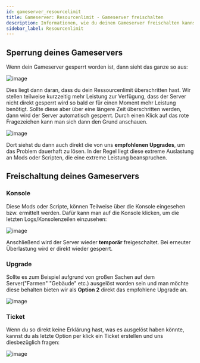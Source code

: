 ```yaml
---
id: gameserver_resourcelimit
title: Gameserver: Resourcenlimit - Gameserver freischalten
description: Informationen, wie du deinen Gameserver freischalten kannst, wenn er durch Überschreitung des Resourcenlimits gesperrt wurde - ZAP-Hosting.com Dokumentationen
sidebar_label: Resourcenlimit
---
```


## Sperrung deines Gameservers

Wenn dein Gameserver gesperrt worden ist, dann sieht das ganze so aus: 

![image](https://user-images.githubusercontent.com/13604413/159170760-095b4170-6039-4e6b-9774-ab468c2d754b.png)

Dies liegt dann daran, dass du dein Ressourcenlimit überschritten hast. Wir stellen teilweise kurzzeitig mehr Leistung zur Verfügung, dass der Server nicht direkt gesperrt wird so bald er für einen Moment mehr Leistung benötigt. Sollte diese aber über eine längere Zeit überschritten werden, dann wird der Server automatisch gesperrt. Durch einen Klick auf das rote Fragezeichen kann man sich dann den Grund anschauen.

![image](https://user-images.githubusercontent.com/13604413/159170763-e2668971-6308-4cfe-b69e-43877252ca86.png)

Dort siehst du dann auch direkt die von uns **empfohlenen Upgrades**, um das Problem dauerhaft zu lösen. In der Regel liegt diese extreme Auslastung an Mods oder Scripten, die eine extreme Leistung beanspruchen. 

## Freischaltung deines Gameservers

### Konsole
Diese Mods oder Scripte, können Teilweise über die Konsole eingesehen bzw. ermittelt werden. Dafür kann man auf die Konsole klicken, um die letzten Logs/Konsolenzeilen einzusehen:

![image](https://user-images.githubusercontent.com/13604413/159170765-dc6a6c66-5624-4992-9fee-0e112ab20c67.png)

Anschließend wird der Server wieder **temporär** freigeschaltet. Bei erneuter Überlastung wird er direkt wieder gesperrt.

### Upgrade
Sollte es zum Beispiel aufgrund von großen Sachen auf dem Server("Farmen" "Gebäude" etc.) ausgelöst worden sein und man möchte diese behalten bieten wir als **Option 2** direkt das empfohlene Upgrade an.

![image](https://user-images.githubusercontent.com/13604413/159170769-d875eb76-bb07-4760-90f7-223ae7538df1.png)


### Ticket

Wenn du so direkt keine Erklärung hast, was es ausgelöst haben könnte, kannst du als letzte Option per klick ein Ticket erstellen und uns diesbezüglich fragen:

![image](https://user-images.githubusercontent.com/13604413/159170772-07a1df66-7a11-4144-b179-4c54dc343022.png)
